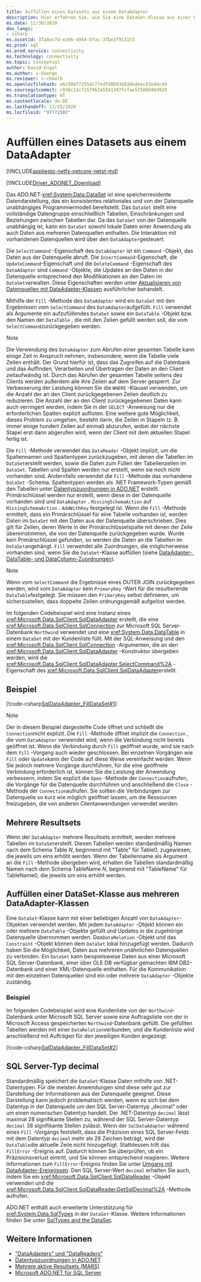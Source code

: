 ```yaml
---
title: Auffüllen eines Datasets aus einem DataAdapter
description: Hier erfahren Sie, wie Sie eine DataSet-Klasse aus einer DataAdapter-Klasse in ADO.NET auffüllen, wo ein von der Datenquelle unabhängiges, konsistentes relationales Programmiermodell bereitgestellt wird.
ms.date: 11/30/2020
dev_langs:
- csharp
ms.assetid: 3fa0ac7d-e266-4954-bfac-3fbe2f913153
ms.prod: sql
ms.prod_service: connectivity
ms.technology: connectivity
ms.topic: conceptual
author: David-Engel
ms.author: v-daenge
ms.reviewer: v-chmalh
ms.openlocfilehash: e6c50bf7255dc77edfd0b93e03dedeec83ed4c4d
ms.sourcegitcommit: c938c12cf157962a5541347fcfae57588b90d929
ms.translationtype: HT
ms.contentlocale: de-DE
ms.lasthandoff: 12/25/2020
ms.locfileid: "97771502"
---
```

# <a name="populate-a-dataset-from-a-dataadapter"></a>Auffüllen eines Datasets aus einem DataAdapter

[!INCLUDE[appliesto-netfx-netcore-netst-md](../../includes/appliesto-netfx-netcore-netst-md.md)]

[!INCLUDE[Driver_ADONET_Download](../../includes/driver_adonet_download.md)]

Das ADO.NET-<xref:System.Data.DataSet> ist eine speicherresidente Datendarstellung, das ein konsistentes relationales und von der Datenquelle unabhängiges Programmiermodell bereitstellt. Das `DataSet` stellt eine vollständige Datengruppe einschließlich Tabellen, Einschränkungen und Beziehungen zwischen Tabellen dar. Da das `DataSet` von der Datenquelle unabhängig ist, kann ein `DataSet` sowohl lokale Daten einer Anwendung als auch Daten aus mehreren Datenquellen enthalten. Die Interaktion mit vorhandenen Datenquellen wird über den `DataAdapter`gesteuert.

Die `SelectCommand` -Eigenschaft des `DataAdapter` ist ein `Command` -Objekt, das Daten aus der Datenquelle abruft. Die `InsertCommand`-Eigenschaft, die `UpdateCommand`-Eigenschaft und die `DeleteCommand` -Eigenschaft des `DataAdapter` sind `Command` -Objekte, die Updates an den Daten in der Datenquelle entsprechend den Modifikationen an den Daten im `DataSet`verwalten. Diese Eigenschaften werden unter [Aktualisieren von Datenquellen mit DataAdapter-Klassen](update-data-sources-with-dataadapters.md) ausführlicher behandelt.

Mithilfe der `Fill` -Methode des `DataAdapter` wird ein `DataSet` mit den Ergebnissen vom `SelectCommand` des `DataAdapter`aufgefüllt. `Fill` verwendet als Argumente ein aufzufüllendes `DataSet` sowie ein `DataTable` -Objekt bzw. den Namen der `DataTable` , die mit den Zeilen gefüllt werden soll, die vom `SelectCommand`zurückgegeben werden.

> [!NOTE]
> Die Verwendung des `DataAdapter` zum Abrufen einer gesamten Tabelle kann einige Zeit in Anspruch nehmen, insbesondere, wenn die Tabelle viele Zeilen enthält. Der Grund hierfür ist, dass das Zugreifen auf die Datenbank und das Auffinden, Verarbeiten und Übertragen der Daten an den Client zeitaufwändig ist. Durch das Abrufen der gesamten Tabelle seitens des Clients werden außerdem alle ihre Zeilen auf dem Server gesperrt. Zur Verbesserung der Leistung können Sie die `WHERE` -Klausel verwenden, um die Anzahl der an den Client zurückgegebenen Zeilen deutlich zu reduzieren. Die Anzahl der an den Client zurückgegebenen Daten kann auch verringert werden, indem Sie in der `SELECT` -Anweisung nur die erforderlichen Spalten explizit auflisten. Eine weitere gute Möglichkeit, dieses Problem zu umgehen, besteht darin, die Zeilen in Stapeln (z. B. immer einige hundert Zeilen auf einmal) abzurufen, wobei der nächste Stapel erst dann abgerufen wird, wenn der Client mit dem aktuellen Stapel fertig ist.

Die `Fill` -Methode verwendet das `DataReader` -Objekt implizit, um die Spaltennamen und Spaltentypen zurückzugeben, mit denen die Tabellen im `DataSet`erstellt werden, sowie die Daten zum Füllen der Tabellenzeilen im `DataSet`. Tabellen und Spalten werden nur erstellt, wenn sie noch nicht vorhanden sind. Andernfalls verwendet die `Fill` -Methode das vorhandene `DataSet` -Schema. Spaltentypen werden als .NET Framework-Typen gemäß den Tabellen unter [Datentypzuordnungen in ADO.NET](data-type-mappings-ado-net.md) erstellt. Primärschlüssel werden nur erstellt, wenn diese in der Datenquelle vorhanden sind und `DataAdapter` **.** `MissingSchemaAction` auf `MissingSchemaAction` **.** `AddWithKey` festgelegt ist. Wenn die `Fill` -Methode ermittelt, dass ein Primärschlüssel für eine Tabelle vorhanden ist, werden Daten im `DataSet` mit den Daten aus der Datenquelle überschrieben. Dies gilt für Zeilen, deren Werte in der Primärschlüsselspalte mit denen der Zeile übereinstimmen, die von der Datenquelle zurückgegeben wurde. Wurde kein Primärschlüssel gefunden, so werden die Daten an die Tabellen im `DataSet`angehängt. `Fill` verwendet alle Zuordnungen, die möglicherweise vorhanden sind, wenn Sie die `DataSet`-Klasse auffüllen (siehe [DataAdapter-, DataTable- und DataColumn-Zuordnungen](dataadapter-datatable-datacolumn-mappings.md)).

> [!NOTE]
> Wenn vom `SelectCommand` die Ergebnisse eines OUTER JOIN zurückgegeben werden, wird vom `DataAdapter` kein `PrimaryKey` -Wert für die resultierende `DataTable`festgelegt. Sie müssen den `PrimaryKey` selbst definieren, um sicherzustellen, dass doppelte Zeilen ordnungsgemäß aufgelöst werden.

Im folgenden Codebeispiel wird eine Instanz eines <xref:Microsoft.Data.SqlClient.SqlDataAdapter> erstellt, die eine <xref:Microsoft.Data.SqlClient.SqlConnection> zur Microsoft SQL Server-Datenbank `Northwind` verwendet und eine <xref:System.Data.DataTable> in einem `DataSet` mit der Kundenliste füllt. Mit der SQL-Anweisung und den <xref:Microsoft.Data.SqlClient.SqlConnection> -Argumenten, die an den <xref:Microsoft.Data.SqlClient.SqlDataAdapter> -Konstruktor übergeben werden, wird die <xref:Microsoft.Data.SqlClient.SqlDataAdapter.SelectCommand%2A> -Eigenschaft des <xref:Microsoft.Data.SqlClient.SqlDataAdapter>erstellt.

## <a name="example"></a>Beispiel

[!code-csharp[SqlDataAdapter_FillDataSet#1](~/../sqlclient/doc/samples/SqlDataAdapter_FillDataSet.cs#1)]

> [!NOTE]
> Der in diesem Beispiel dargestellte Code öffnet und schließt die `Connection`nicht explizit. Die `Fill` -Methode öffnet implizit die `Connection` , die vom `DataAdapter` verwendet wird, wenn die Verbindung nicht bereits geöffnet ist. Wenn die Verbindung durch `Fill` geöffnet wurde, wird sie nach dem `Fill` -Vorgang auch wieder geschlossen. Bei einzelnen Vorgängen wie `Fill` oder `Update`kann der Code auf diese Weise vereinfacht werden. Wenn Sie jedoch mehrere Vorgänge durchführen, für die eine geöffnete Verbindung erforderlich ist, können Sie die Leistung der Anwendung verbessern, indem Sie explizit die `Open` -Methode der `Connection`aufrufen, die Vorgänge für die Datenquelle durchführen und anschließend die `Close` -Methode der `Connection`aufrufen. Sie sollten die Verbindungen zur Datenquelle so kurz wie möglich geöffnet lassen, um die Ressourcen freizugeben, die von anderen Clientanwendungen verwendet werden.

## <a name="multiple-result-sets"></a>Mehrere Resultsets

Wenn der `DataAdapter` mehrere Resultsets ermittelt, werden mehrere Tabellen im `DataSet`erstellt. Diesen Tabellen werden standardmäßig Namen nach dem Schema Table *N*, beginnend mit "Table" für Table0, zugewiesen, die jeweils um eins erhöht werden. Wenn der Tabellenname als Argument an die `Fill` -Methode übergeben wird, erhalten die Tabellen standardmäßig Namen nach dem Schema TableName *N*, beginnend mit "TableName" für TableName0, die jeweils um eins erhöht werden.  
  
## <a name="populate-a-dataset-from-multiple-dataadapters"></a>Auffüllen einer DataSet-Klasse aus mehreren DataAdapter-Klassen  

Eine `DataSet`-Klasse kann mit einer beliebigen Anzahl von `DataAdapter`-Objekten verwendet werden. Mit jedem `DataAdapter` -Objekt können ein oder mehrere `DataTable` -Objekte gefüllt und Updates in die zugehörige Datenquelle übernommen werden. Das`DataRelation` -Objekt und das `Constraint` -Objekt können dem `DataSet` lokal hinzugefügt werden. Dadurch haben Sie die Möglichkeit, Daten aus mehreren unähnlichen Datenquellen zu verbinden. Ein `DataSet` kann beispielsweise Daten aus einer Microsoft SQL Server-Datenbank, einer über OLE DB verfügbar gemachten IBM DB2-Datenbank und einer XML-Datenquelle enthalten. Für die Kommunikation mit den einzelnen Datenquellen sind ein oder mehrere `DataAdapter` -Objekte zuständig.  
  
### <a name="example"></a>Beispiel  

Im folgenden Codebeispiel wird eine Kundenliste von der `Northwind`-Datenbank unter Microsoft SQL Server sowie eine Auftragsliste von der in Microsoft Access gespeicherten `Northwind`-Datenbank gefüllt. Die gefüllten Tabellen werden mit einer `DataRelation`verbunden, und die Kundenliste wird anschließend mit Aufträgen für den jeweiligen Kunden angezeigt.

[!code-csharp[SqlDataAdapter_FillDataSet#2](~/../sqlclient/doc/samples/SqlDataAdapter_FillDataSet.cs#2)]

## <a name="sql-server-decimal-type"></a>SQL Server-Typ decimal

Standardmäßig speichert die `DataSet`-Klasse Daten mithilfe von .NET-Datentypen. Für die meisten Anwendungen sind diese sehr gut zur Darstellung der Informationen aus der Datenquelle geeignet. Diese Darstellung kann jedoch problematisch werden, wenn es sich bei dem Datentyp in der Datenquelle um den SQL Server-Datentyp „decimal“ oder um einen numerischen Datentyp handelt. Der .NET-Datentyp `decimal` lässt maximal 28 signifikante Stellen zu, während der SQL Server-Datentyp `decimal` 38 signifikante Stellen zulässt. Wenn der `SqlDataAdapter` während eines `Fill` -Vorgangs feststellt, dass die Präzision eines SQL Server-Felds mit dem Datentyp `decimal` mehr als 28 Zeichen beträgt, wird der `DataTable`die aktuelle Zeile nicht hinzugefügt. Stattdessen tritt das `FillError` -Ereignis auf. Dadurch können Sie überprüfen, ob ein Präzisionsverlust eintritt, und Sie können entsprechend reagieren. Weitere Informationen zum `FillError`-Ereignis finden Sie unter [Umgang mit DataAdapter-Ereignissen](handle-dataadapter-events.md). Den SQL Server-Wert `decimal` erhalten Sie auch, indem Sie ein <xref:Microsoft.Data.SqlClient.SqlDataReader> -Objekt verwenden und die <xref:Microsoft.Data.SqlClient.SqlDataReader.GetSqlDecimal%2A> -Methode aufrufen.

ADO.NET enthält auch erweiterte Unterstützung für <xref:System.Data.SqlTypes> in der `DataSet`-Klasse. Weitere Informationen finden Sie unter [SqlTypes and the DataSet](./sql/sqltypes-dataset.md).

## <a name="see-also"></a>Weitere Informationen

- ["DataAdapters" und "DataReaders"](dataadapters-datareaders.md)
- [Datentypzuordnungen in ADO.NET](data-type-mappings-ado-net.md)
- [Mehrere aktive Resultsets (MARS)](./sql/multiple-active-result-sets-mars.md)
- [Microsoft ADO.NET für SQL Server](microsoft-ado-net-sql-server.md)
